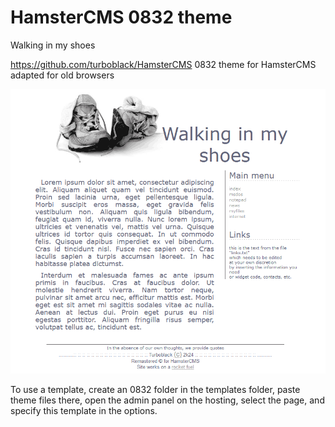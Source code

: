 # HamsterCMS 0832 theme

Walking in my shoes

https://github.com/turboblack/HamsterCMS 0832 theme for HamsterCMS adapted for old browsers

![this is what theme looks like](https://github.com/turboblack/HamsterCMS_0832_theme/blob/main/0832.png)

To use a template, create an 0832 folder in the templates folder, paste theme files there, open the admin panel on the hosting, select the page, and specify this template in the options.
